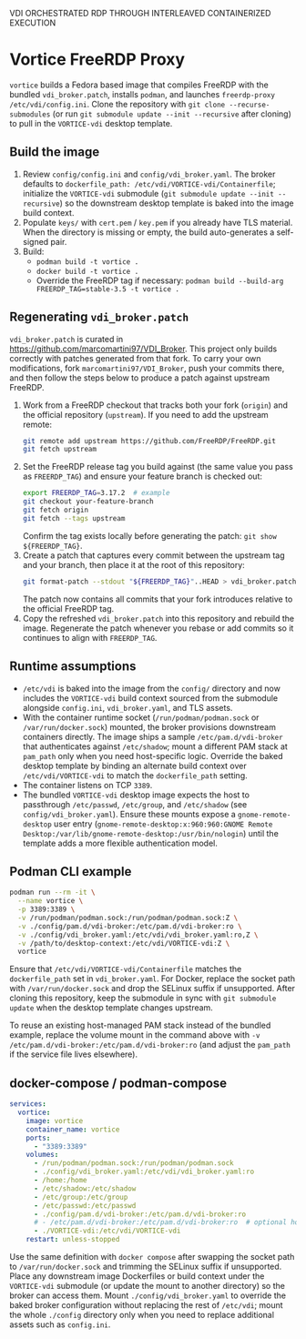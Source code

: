 VDI ORCHESTRATED RDP THROUGH INTERLEAVED CONTAINERIZED EXECUTION

# Vortice FreeRDP Proxy

`vortice` builds a Fedora based image that compiles FreeRDP with the bundled `vdi_broker.patch`, installs `podman`, and launches `freerdp-proxy /etc/vdi/config.ini`. Clone the repository with `git clone --recurse-submodules` (or run `git submodule update --init --recursive` after cloning) to pull in the `VORTICE-vdi` desktop template.

## Build the image
1. Review `config/config.ini` and `config/vdi_broker.yaml`. The broker defaults to `dockerfile_path: /etc/vdi/VORTICE-vdi/Containerfile`; initialize the `VORTICE-vdi` submodule (`git submodule update --init --recursive`) so the downstream desktop template is baked into the image build context.
2. Populate `keys/` with `cert.pem` / `key.pem` if you already have TLS material. When the directory is missing or empty, the build auto-generates a self-signed pair.
3. Build:
   - `podman build -t vortice .`
   - `docker build -t vortice .`
   - Override the FreeRDP tag if necessary: `podman build --build-arg FREERDP_TAG=stable-3.5 -t vortice .`

## Regenerating `vdi_broker.patch`
`vdi_broker.patch` is curated in https://github.com/marcomartini97/VDI_Broker. This project only builds correctly with patches generated from that fork. To carry your own modifications, fork `marcomartini97/VDI_Broker`, push your commits there, and then follow the steps below to produce a patch against upstream FreeRDP.
1. Work from a FreeRDP checkout that tracks both your fork (`origin`) and the official repository (`upstream`). If you need to add the upstream remote:
   ```bash
   git remote add upstream https://github.com/FreeRDP/FreeRDP.git
   git fetch upstream
   ```
2. Set the FreeRDP release tag you build against (the same value you pass as `FREERDP_TAG`) and ensure your feature branch is checked out:
   ```bash
   export FREERDP_TAG=3.17.2  # example
   git checkout your-feature-branch
   git fetch origin
   git fetch --tags upstream
   ```
   Confirm the tag exists locally before generating the patch: `git show ${FREERDP_TAG}`.
3. Create a patch that captures every commit between the upstream tag and your branch, then place it at the root of this repository:
   ```bash
   git format-patch --stdout "${FREERDP_TAG}"..HEAD > vdi_broker.patch
   ```
   The patch now contains all commits that your fork introduces relative to the official FreeRDP tag.
4. Copy the refreshed `vdi_broker.patch` into this repository and rebuild the image. Regenerate the patch whenever you rebase or add commits so it continues to align with `FREERDP_TAG`.

## Runtime assumptions
- `/etc/vdi` is baked into the image from the `config/` directory and now includes the `VORTICE-vdi` build context sourced from the submodule alongside `config.ini`, `vdi_broker.yaml`, and TLS assets.
- With the container runtime socket (`/run/podman/podman.sock` or `/var/run/docker.sock`) mounted, the broker provisions downstream containers directly. The image ships a sample `/etc/pam.d/vdi-broker` that authenticates against `/etc/shadow`; mount a different PAM stack at `pam_path` only when you need host-specific logic. Override the baked desktop template by binding an alternate build context over `/etc/vdi/VORTICE-vdi` to match the `dockerfile_path` setting.
- The container listens on TCP `3389`.
- The bundled `VORTICE-vdi` desktop image expects the host to passthrough `/etc/passwd`, `/etc/group`, and `/etc/shadow` (see `config/vdi_broker.yaml`). Ensure these mounts expose a `gnome-remote-desktop` user entry (`gnome-remote-desktop:x:960:960:GNOME Remote Desktop:/var/lib/gnome-remote-desktop:/usr/bin/nologin`) until the template adds a more flexible authentication model.

## Podman CLI example
```bash
podman run --rm -it \
  --name vortice \
  -p 3389:3389 \
  -v /run/podman/podman.sock:/run/podman/podman.sock:Z \
  -v ./config/pam.d/vdi-broker:/etc/pam.d/vdi-broker:ro \
  -v ./config/vdi_broker.yaml:/etc/vdi/vdi_broker.yaml:ro,Z \
  -v /path/to/desktop-context:/etc/vdi/VORTICE-vdi:Z \
  vortice
```
Ensure that `/etc/vdi/VORTICE-vdi/Containerfile` matches the `dockerfile_path` set in `vdi_broker.yaml`. For Docker, replace the socket path with `/var/run/docker.sock` and drop the SELinux suffix if unsupported. After cloning this repository, keep the submodule in sync with `git submodule update` when the desktop template changes upstream.

To reuse an existing host-managed PAM stack instead of the bundled example, replace the volume mount in the command above with `-v /etc/pam.d/vdi-broker:/etc/pam.d/vdi-broker:ro` (and adjust the `pam_path` if the service file lives elsewhere).

## docker-compose / podman-compose
```yaml
services:
  vortice:
    image: vortice
    container_name: vortice
    ports:
      - "3389:3389"
    volumes:
      - /run/podman/podman.sock:/run/podman/podman.sock
      - ./config/vdi_broker.yaml:/etc/vdi/vdi_broker.yaml:ro
      - /home:/home
      - /etc/shadow:/etc/shadow
      - /etc/group:/etc/group
      - /etc/passwd:/etc/passwd
      - ./config/pam.d/vdi-broker:/etc/pam.d/vdi-broker:ro
      # - /etc/pam.d/vdi-broker:/etc/pam.d/vdi-broker:ro  # optional host passthrough
      - ./VORTICE-vdi:/etc/vdi/VORTICE-vdi
    restart: unless-stopped
```
Use the same definition with `docker compose` after swapping the socket path to `/var/run/docker.sock` and trimming the SELinux suffix if unsupported. Place any downstream image Dockerfiles or build context under the `VORTICE-vdi` submodule (or update the mount to another directory) so the broker can access them. Mount `./config/vdi_broker.yaml` to override the baked broker configuration without replacing the rest of `/etc/vdi`; mount the whole `./config` directory only when you need to replace additional assets such as `config.ini`.
